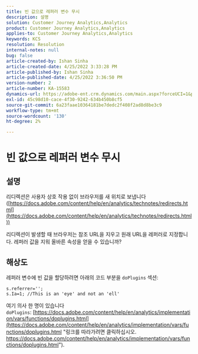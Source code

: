 ```yaml
---
title: 빈 값으로 레퍼러 변수 무시
description: 설명
solution: Customer Journey Analytics,Analytics
product: Customer Journey Analytics,Analytics
applies-to: Customer Journey Analytics,Analytics
keywords: KCS
resolution: Resolution
internal-notes: null
bug: false
article-created-by: Ishan Sinha
article-created-date: 4/25/2022 3:33:28 PM
article-published-by: Ishan Sinha
article-published-date: 4/25/2022 3:36:50 PM
version-number: 2
article-number: KA-15583
dynamics-url: https://adobe-ent.crm.dynamics.com/main.aspx?forceUCI=1&pagetype=entityrecord&etn=knowledgearticle&id=6520a809-adc4-ec11-a7b6-0022480a1d64
exl-id: 45c98d10-cace-4f30-9242-634b450b8cf5
source-git-commit: 6a23faae10364181be7dedc2f408f2ad8d8be3c9
workflow-type: tm+mt
source-wordcount: '130'
ht-degree: 2%

---
```


# 빈 값으로 레퍼러 변수 무시

## 설명


리디렉션은 사용자 상호 작용 없이 브라우저를 새 위치로 보냅니다([https://docs.adobe.com/content/help/en/analytics/technotes/redirects.html](https://docs.adobe.com/content/help/en/analytics/technotes/redirects.html))

리디렉션이 발생할 때 브라우저는 참조 URL을 지우고 원래 URL을 레퍼러로 지정합니다. 레퍼러 값을 지워 올바른 속성을 얻을 수 있습니까?


## 해상도


레퍼러 변수에 빈 값을 할당하려면 아래의 코드 부분을 `doPlugins` 섹션:

```
s.referrer='';
s.Ia=1; //This is an 'eye' and not an 'ell'
```


여기 의사 한 명이 있습니다 `doPlugins`: [https://docs.adobe.com/content/help/en/analytics/implementation/vars/functions/doplugins.html](https://docs.adobe.com/content/help/en/analytics/implementation/vars/functions/doplugins.html "링크를 따라가려면 클릭하십시오. https://docs.adobe.com/content/help/en/analytics/implementation/vars/functions/doplugins.html").
